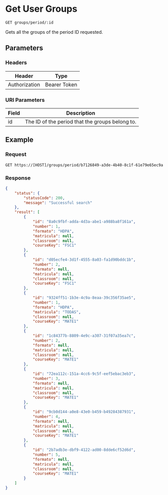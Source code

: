 # Get User Groups

    GET groups/period/:id
    
Gets all the groups of the period ID requested.

## Parameters

### Headers
Header | Type
--- | ---
Authorization | Bearer Token

### URI Parameters
Field | Description
--- | ---
id | The ID of the period that the groups belong to.

## Example
### Request

    GET https://[HOST]/groups/period/b7126849-a3de-4b40-8c1f-61e79e65ec9a

### Response
``` json
{
    "status": {
        "statusCode": 200,
        "message": "Successful search"
    },
    "result": [
        {
            "id": "8a0c9fbf-adda-4d3a-abe1-a988ba8f161a",
            "number": 1,
            "formato": "HDPA",
            "matricula": null,
            "classroom": null,
            "courseKey": "FSC1"
        },
        {
            "id": "d05ecfe4-3d1f-4555-8a03-fa1d90bddc1b",
            "number": 2,
            "formato": null,
            "matricula": null,
            "classroom": null,
            "courseKey": "FSC1"
        },
        {
            "id": "9324ff51-1b3e-4c9a-8eaa-39c356f35ae5",
            "number": 1,
            "formato": "HDPA",
            "matricula": "TODAS",
            "classroom": null,
            "courseKey": "MATE1"
        },
        {
            "id": "1c84377b-8809-4e9c-a307-31f07a35ea7c",
            "number": 2,
            "formato": null,
            "matricula": null,
            "classroom": null,
            "courseKey": "MATE1"
        },
        {
            "id": "72ea112c-151a-4cc6-9c5f-eef5ebac3eb3",
            "number": 3,
            "formato": null,
            "matricula": null,
            "classroom": null,
            "courseKey": "MATE1"
        },
        {
            "id": "9cb0d144-a0e8-43e0-b459-b49284387931",
            "number": 4,
            "formato": null,
            "matricula": null,
            "classroom": null,
            "courseKey": "MATE1"
        },
        {
            "id": "2b7adb3e-dbf9-4122-ad00-8dde6cf52d6d",
            "number": 5,
            "formato": null,
            "matricula": null,
            "classroom": null,
            "courseKey": "MATE1"
        }
    ]
}
```
